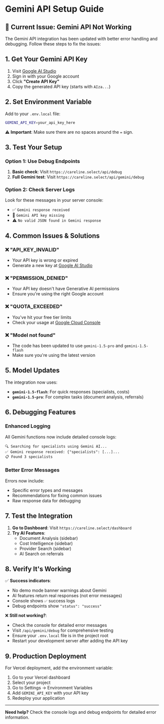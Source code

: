 # Gemini API Setup Guide

## 🚨 **Current Issue: Gemini API Not Working**

The Gemini API integration has been updated with better error handling and debugging. Follow these steps to fix the issues:

## 1. Get Your Gemini API Key

1. Visit [Google AI Studio](https://makersuite.google.com/app/apikey)
2. Sign in with your Google account
3. Click **"Create API Key"**
4. Copy the generated API key (starts with `AIza...`)

## 2. Set Environment Variable

Add to your `.env.local` file:
```bash
GEMINI_API_KEY=your_api_key_here
```

⚠️ **Important**: Make sure there are no spaces around the `=` sign.

## 3. Test Your Setup

### Option 1: Use Debug Endpoints
1. **Basic check**: Visit `https://careline.select/api/debug`
2. **Full Gemini test**: Visit `https://careline.select/api/gemini/debug`

### Option 2: Check Server Logs
Look for these messages in your server console:
- ✅ `Gemini response received`
- 🚨 `Gemini API key missing`
- ⚠️ `No valid JSON found in Gemini response`

## 4. Common Issues & Solutions

### ❌ **"API_KEY_INVALID"**
- Your API key is wrong or expired
- Generate a new key at [Google AI Studio](https://makersuite.google.com/app/apikey)

### ❌ **"PERMISSION_DENIED"** 
- Your API key doesn't have Generative AI permissions
- Ensure you're using the right Google account

### ❌ **"QUOTA_EXCEEDED"**
- You've hit your free tier limits
- Check your usage at [Google Cloud Console](https://console.cloud.google.com/)

### ❌ **"Model not found"**
- The code has been updated to use `gemini-1.5-pro` and `gemini-1.5-flash`
- Make sure you're using the latest version

## 5. Model Updates

The integration now uses:
- **`gemini-1.5-flash`**: For quick responses (specialists, costs)
- **`gemini-1.5-pro`**: For complex tasks (document analysis, referrals)

## 6. Debugging Features

### Enhanced Logging
All Gemini functions now include detailed console logs:
```
🔍 Searching for specialists using Gemini AI...
✅ Gemini response received: {"specialists": [...]...
📋 Found 3 specialists
```

### Better Error Messages
Errors now include:
- Specific error types and messages
- Recommendations for fixing common issues
- Raw response data for debugging

## 7. Test the Integration

1. **Go to Dashboard**: Visit `https://careline.select/dashboard`
2. **Try AI Features**:
   - Document Analysis (sidebar)
   - Cost Intelligence (sidebar) 
   - Provider Search (sidebar)
   - AI Search on referrals

## 8. Verify It's Working

✅ **Success indicators**:
- No demo mode banner warnings about Gemini
- AI features return real responses (not error messages)
- Console shows `✅` success logs
- Debug endpoints show `"status": "success"`

❌ **Still not working?**:
- Check the console for detailed error messages
- Visit `/api/gemini/debug` for comprehensive testing
- Ensure your `.env.local` file is in the project root
- Restart your development server after adding the API key

## 9. Production Deployment

For Vercel deployment, add the environment variable:
1. Go to your Vercel dashboard
2. Select your project
3. Go to Settings → Environment Variables
4. Add `GEMINI_API_KEY` with your API key
5. Redeploy your application

---

**Need help?** Check the console logs and debug endpoints for detailed error information.
